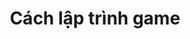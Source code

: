 ---
layout: tag
title: Cách lập trình game
excerpt: Nhiều bạn muốn học lập trình game, tuy nhiên vẫn chưa biết cách lập trình một game cụ thể như thế nào, đây là các bài viết hướng dẫn lập trình game bằng những kiến thức lập trình rất căn bản. Sử dụng kiến thức cơ bản như vòng lặp game, chuyển động nhân vật trong game... rất có ích cho các bạn mới bắt đầu.
permalink: /tags/cach-lap-trinh-game
tag_name: cach-lap-trinh-game
---